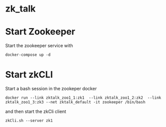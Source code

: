 # zk_talk

Start Zookeeper
================

Start the zookeeper service with 
```
docker-compose up -d
```


Start zkCLI 
====================

Start a bash session in the zookeper docker 

```
docker run --link zktalk_zoo1_1:zk1  --link zktalk_zoo1_2:zk2  --link zktalk_zoo1_3:zk3 --net zktalk_default -it zookeeper /bin/bash
```

and then start the zkCli client
```
zkCli.sh --server zk1
```

